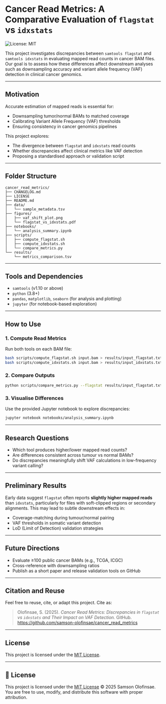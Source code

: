 # Cancer Read Metrics: A Comparative Evaluation of `flagstat` vs `idxstats`

![License: MIT](https://img.shields.io/badge/License-MIT-yellow.svg)

This project investigates discrepancies between `samtools flagstat` and `samtools idxstats` in evaluating mapped read counts in cancer BAM files. Our goal is to assess how these differences affect downstream analyses such as downsampling accuracy and variant allele frequency (VAF) detection in clinical cancer genomics.

---

## Motivation

Accurate estimation of mapped reads is essential for:

- Downsampling tumor/normal BAMs to matched coverage  
- Calibrating Variant Allele Frequency (VAF) thresholds  
- Ensuring consistency in cancer genomics pipelines  

This project explores:

- The divergence between `flagstat` and `idxstats` read counts  
- Whether discrepancies affect clinical metrics like VAF detection  
- Proposing a standardised approach or validation script  

---

## Folder Structure

```
cancer_read_metrics/
├── CHANGELOG.md
├── LICENSE
├── README.md
├── data/
│   └── sample_metadata.tsv
├── figures/
│   ├── vaf_shift_plot.png
│   └── flagstat_vs_idxstats.pdf
├── notebooks/
│   └── analysis_summary.ipynb
├── scripts/
│   ├── compute_flagstat.sh
│   ├── compute_idxstats.sh
│   └── compare_metrics.py
└── results/
    └── metrics_comparison.tsv
```

---

## Tools and Dependencies

- `samtools` (v1.10 or above)
- `python` (3.8+)
- `pandas`, `matplotlib`, `seaborn` (for analysis and plotting)
- `jupyter` (for notebook-based exploration)

---

## How to Use

### 1. Compute Read Metrics

Run both tools on each BAM file:
```bash
bash scripts/compute_flagstat.sh input.bam > results/input_flagstat.txt
bash scripts/compute_idxstats.sh input.bam > results/input_idxstats.txt
```

### 2. Compare Outputs

```bash
python scripts/compare_metrics.py --flagstat results/input_flagstat.txt --idxstats results/input_idxstats.txt --out results/input_comparison.tsv
```

### 3. Visualise Differences

Use the provided Jupyter notebook to explore discrepancies:
```bash
jupyter notebook notebooks/analysis_summary.ipynb
```

---

## Research Questions

- Which tool produces higher/lower mapped read counts?
- Are differences consistent across tumour vs normal BAMs?
- Do discrepancies meaningfully shift VAF calculations in low-frequency variant calling?

---

## Preliminary Results

Early data suggest `flagstat` often reports **slightly higher mapped reads** than `idxstats`, particularly for files with soft-clipped regions or secondary alignments. This may lead to subtle downstream effects in:

- Coverage-matching during tumour/normal pairing  
- VAF thresholds in somatic variant detection  
- LoD (Limit of Detection) validation strategies  

---

## Future Directions

- Evaluate ≥100 public cancer BAMs (e.g., TCGA, ICGC)
- Cross-reference with downsampling ratios
- Publish as a short paper and release validation tools on GitHub

---

## Citation and Reuse

Feel free to reuse, cite, or adapt this project. Cite as:

> Olofinsae, S. (2025). *Cancer Read Metrics: Discrepancies in `flagstat` vs `idxstats` and Their Impact on VAF Detection.* GitHub. https://github.com/samson-olofinsae/cancer_read_metrics

---

## License

This project is licensed under the [MIT License](./LICENSE).


---

## 📄 License

This project is licensed under the [MIT License](./LICENSE) © 2025 Samson Olofinsae.  
You are free to use, modify, and distribute this software with proper attribution.

